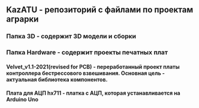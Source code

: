 ## KazATU - репозиторий с файлами по проектам аграрки

### Папка 3D - содержит 3D модели и сборки


### Папка Hardware - содержит проекты печатных плат
#### Velvet_v1.1-2021(revised for PCB) - переработанный проект платы контроллера бестрессового взвешивания. Основная цель - актуальная библиотека компонентов. 

#### Плата для АЦП hx711 - платка с АЦП, которая устанавливается на Arduino Uno

